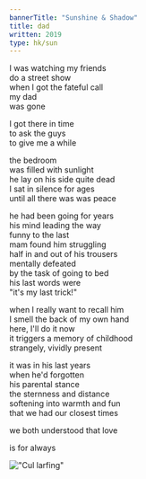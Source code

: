 ```yaml
---
bannerTitle: "Sunshine & Shadow" 
title: dad
written: 2019
type: hk/sun
---
```


I was watching my friends  
do a street show  
when I got the fateful call  
my dad  
was gone  


I got there in time  
to ask the guys  
to give me a while  


the bedroom  
was filled with sunlight  
he lay on his side quite dead  
I sat in silence for ages  
until all there was was peace  


he had been going for years  
his mind leading the way  
funny to the last  
mam found him struggling  
half in and out of his trousers  
mentally defeated  
by the task of going to bed  
his last words were  
"it's my last trick!"  


when I really want to recall him  
I smell the back of my own hand  
here, I'll do it now  
it triggers a memory of childhood  
strangely, vividly present  


it was in his last years  
when he'd forgotten  
his parental stance  
the sternness and distance  
softening into warmth and fun  
that we had our closest times  


we both understood
that love

is for always

!["Cul larfing"](/images/bio/cul_larfing.jpg "Cul larfing")
